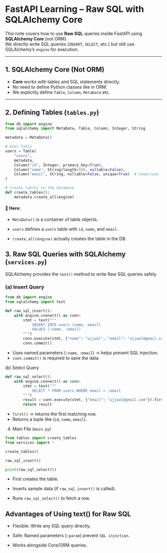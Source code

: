 # FastAPI Learning – Raw SQL with SQLAlchemy Core

This note covers how to use **Raw SQL** queries inside FastAPI using **SQLAlchemy Core** (not ORM).  
We directly write SQL queries (`INSERT`, `SELECT`, etc.) but still use SQLAlchemy’s `engine` for execution.

---



## 1. SQLAlchemy Core (Not ORM)
- **Core** works with tables and SQL statements directly.
- No need to define Python classes like in ORM.
- We explicitly define `Table`, `Column`, `MetaData` etc.

---

## 2. Defining Tables (`tables.py`)
```python
from db import engine
from sqlalchemy import MetaData, Table, Column, Integer, String

metadata = MetaData()

# User Table
users = Table(
    "users",
    metadata,
    Column("id", Integer, primary_key=True),
    Column("name", String(length=50), nullable=False),
    Column("email", String, nullable=False, unique=True)  # lowercase 'email' is preferred
)

# Create tables in the database
def create_tables():
    metadata.create_all(engine)
```
#### 🔹 Here:

* ```MetaData()``` is a container of table objects.

* ```users``` defines a ```users``` table with ```id```, ```name```, and ```email```.

* ```create_all(engine)``` actually creates the table in the DB.

## 3. Raw SQL Queries with SQLAlchemy (```services.py```)
SQLAlchemy provides the ```text()``` method to write Raw SQL queries safely.

### (a) Insert Query
```python
from db import engine
from sqlalchemy import text

def raw_sql_insert():
    with engine.connect() as conn:
        stmt = text("""
            INSERT INTO users (name, email)
            VALUES (:name, :email)
        """)
        conn.execute(stmt, {"name": "ujjwal", "email": "ujjwal@gmail.com"})
        conn.commit()
```
* Uses named parameters (```:name```, ```:email```) → helps prevent SQL injection.
* ```conn.commit()``` is required to save the data.

(b) Select Query
```python
def raw_sql_select():
    with engine.connect() as conn:
        stmt = text("""
            SELECT * FROM users WHERE email = :email
        """)
        result = conn.execute(stmt, {"email": "ujjwal@gmail.com"}).first()
        return result
```
* ```first()``` → returns the first matching row.
* Returns a tuple like (```id```, ```name```, ```email```).

4. Main File (```main.py```)
```python
from tables import create_tables
from services import *

create_tables()

raw_sql_insert()  

print(raw_sql_select())
```
* First creates the table.

* Inserts sample data (if ```raw_sql_insert()``` is called).

* Runs ```raw_sql_select()``` to fetch a row.

## Advantages of Using text() for Raw SQL
* Flexible: Write any SQL query directly.

* Safe: Named parameters (```:param```) prevent ```SQL injection```.

* Works alongside Core/ORM queries.